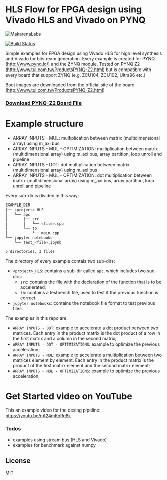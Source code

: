 # HLS Flow for FPGA design using Vivado HLS and Vivado on PYNQ

![MakarenaLabs](https://www.makarenalabs.com/wp-content/uploads/2018/12/logo.png)

[![Build Status](https://travis-ci.org/joemccann/dillinger.svg?branch=master)](https://travis-ci.org/joemccann/dillinger)

Simple examples for FPGA design using Vivado HLS for high level synthesis and Vivado for bitstream generation. Every example is created for PYNQ (http://www.pynq.io/) and the ZYNQ module. Tested on PYNQ Z2 (http://www.tul.com.tw/ProductsPYNQ-Z2.html) but is compatible with every board that support ZYNQ (e.g. ZCU104, ZCU102, Ultra96 etc.)

Boot images are downloaded from the official site of the board (http://www.tul.com.tw/ProductsPYNQ-Z2.html)

### [Download PYNQ-Z2 Board File](https://d2m32eurp10079.cloudfront.net/Download/pynq-z2.zip)


# Example structure

  - ARRAY INPUTS - MUL: multiplication between matrix (multidimensional array) using m_axi bus
  - ARRAY INPUTS - MUL - OPTIMIZATION: multiplication between matrix (multidimensional array) using m_axi bus, array partition, loop unroll and pipeline
  - ARRAY INPUTS - DOT: dot multiplication between matrix (multidimensional array) using m_axi bus
  - ARRAY INPUTS - MUL - OPTIMIZATION: dot multiplication between matrix (multidimensional array) using m_axi bus, array partition, loop unroll and pipeline

Every sub-dir is divided in this way:
```bash
EXAMPLE_DIR
├── <project>_HLS
│   └── apc
│       ├── src
│       │   └── <file>.cpp
│       └── tb
│           └── main.cpp
└── jupyter notebooks
    └── test_<file>.ipynb

5 directories, 3 files
```

The directory of every example contais two sub-dirs:
 - ```<project>_HLS```: contains a sub-dir called ```apc```, which includes two sud-dirs: 
    - ```src```: contains the file with the declaration of the function that is to be accelerated; 
    - ```tb```: contains a testbench file, used to test if the previous function is correct.
 - ```jupyter notebooks```: contains the notebook file format to test previous files.

The examples in this repo are:
 - ```ARRAY INPUTS - DOT```: example to accelerate a dot product between two matrices. Each entry in the product matrix is the dot product of a row in the first matrix and a column in the second matrix;
 - ```ARRAY INPUTS - DOT - OPTIMIZATIONS```: example to optimize the previous acceleration;
 - ```ARRAY INPUTS - MUL```: example to accelerate a multiplication between two matrices element by element. Each entry in the product matrix is the product of the first matrix element and the second matrix element;
 - ```ARRAY INPUTS - MUL - OPTIMIZATIONS```: example to optimize the previous acceleration;

# Get Started video on YouTube
This an example video for the desing pipeline:
https://youtu.be/nA24mKoRq8k


### Todos

 - examples using stream bus (HLS and Vivado)
 - examples for benchmark against numpy

License
----

MIT

